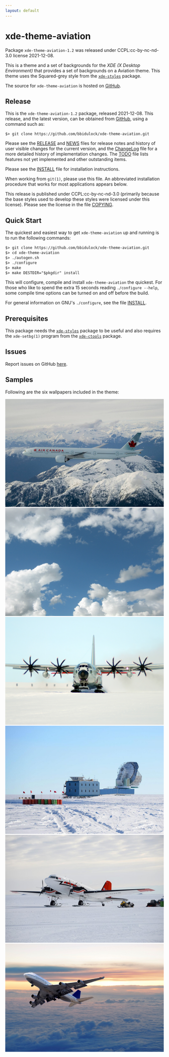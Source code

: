 ```yaml
---
layout: default
---
```

[xde-theme-aviation -- read me first file.  2021-12-08]: #

xde-theme-aviation
===============

Package `xde-theme-aviation-1.2` was released under CCPL:cc-by-nc-nd-3.0
license 2021-12-08.

This is a theme and a set of backgrounds for the _XDE (X Desktop
Environment)_ that provides a set of backgrounds on
a Aviation theme.
This theme uses the Squared-grey style from the [`xde-styles`][11]
package.

The source for `xde-theme-aviation` is hosted on [GitHub][1].


Release
-------

This is the `xde-theme-aviation-1.2` package, released 2021-12-08.
This release, and the latest version, can be obtained from [GitHub][1],
using a command such as:

    $> git clone https://github.com/bbidulock/xde-theme-aviation.git

Please see the [RELEASE][3] and [NEWS][4] files for release notes and
history of user visible changes for the current version, and the
[ChangeLog][5] file for a more detailed history of implementation
changes.  The [TODO][6] file lists features not yet implemented and
other outstanding items.

Please see the [INSTALL][8] file for installation instructions.

When working from `git(1)`, please use this file.  An abbreviated
installation procedure that works for most applications appears below.

This release is published under CCPL:cc-by-nc-nd-3.0 (primarily because
the base styles used to develop these styles were licensed under this
license).
Please see the license in the file [COPYING][10].


Quick Start
-----------

The quickest and easiest way to get `xde-theme-aviation` up and
running is to run the following commands:

    $> git clone https://github.com/bbidulock/xde-theme-aviation.git
    $> cd xde-theme-aviation
    $> ./autogen.sh
    $> ./configure
    $> make
    $> make DESTDIR="$pkgdir" install

This will configure, compile and install `xde-theme-aviation` the
quickest.  For those who like to spend the extra 15 seconds reading
`./configure --help`, some compile time options can be turned on and off
before the build.

For general information on GNU's `./configure`, see the file
[INSTALL][8].


Prerequisites
-------------

This package needs the [`xde-styles`][11] package to be useful and also
requires the `xde-setbg(1)` program from the [`xde-ctools`][12] package.


Issues
------

Report issues on GitHub [here][2].


Samples
-------

Following are the six wallpapers included in the theme:

![aircanada_mountains.jpg](images/aircanada_mountains.jpg "Wallpaper #1")
![clouds.jpg](images/clouds.jpg "Wallpaper #2")
![greenland.jpg](images/greenland.jpg "Wallpaper #3")
![groundstation.jpg](images/groundstation.jpg "Wallpaper #4")
![skis.jpg](images/skis.jpg "Wallpaper #5")
![soaring.jpg](images/soaring.jpg "Wallpaper #6")



[1]: https://github.com/bbidulock/xde-theme-aviation
[2]: https://github.com/bbidulock/xde-theme-aviation/issues
[3]: https://github.com/bbidulock/xde-theme-aviation/blob/1.2/RELEASE
[4]: https://github.com/bbidulock/xde-theme-aviation/blob/1.2/NEWS
[5]: https://github.com/bbidulock/xde-theme-aviation/blob/1.2/ChangeLog
[6]: https://github.com/bbidulock/xde-theme-aviation/blob/1.2/TODO
[7]: https://github.com/bbidulock/xde-theme-aviation/blob/1.2/COMPLIANCE
[8]: https://github.com/bbidulock/xde-theme-aviation/blob/1.2/INSTALL
[9]: https://github.com/bbidulock/xde-theme-aviation/blob/1.2/LICENSE
[10]: https://github.com/bbidulock/xde-theme-aviation/blob/1.2/COPYING
[11]: https://github.com/bbidulock/xde-styles
[12]: https://github.com/bbidulock/xde-ctools

[ vim: set ft=markdown sw=4 tw=72 nocin nosi fo+=tcqlorn spell: ]: #
